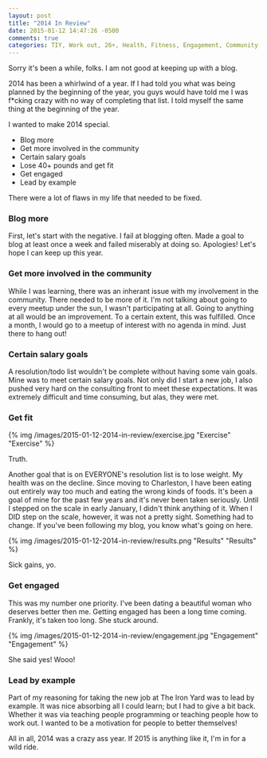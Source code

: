 ```yaml
---
layout: post
title: "2014 In Review"
date: 2015-01-12 14:47:26 -0500
comments: true
categories: TIY, Work out, 26+, Health, Fitness, Engagement, Community
---
```


Sorry it's been a while, folks. I am not good at keeping up with a blog. 

2014 has been a whirlwind of a year. If I had told you what was being planned by the beginning of the year, you guys would have told me I was f*cking crazy with no way of completing that list. I told myself the same thing at the beginning of the year.

I wanted to make 2014 special.

- Blog more
- Get more involved in the community
- Certain salary goals
- Lose 40+ pounds and get fit
- Get engaged
- Lead by example

There were a lot of flaws in my life that needed to be fixed.

### Blog more

First, let's start with the negative. I fail at blogging often. Made a goal to blog at least once a week and failed miserably at doing so. Apologies! Let's hope I can keep up this year.

### Get more involved in the community

While I was learning, there was an inherant issue with my involvement in the community. There needed to be more of it. I'm not talking about going to every meetup under the sun, I wasn't participating at all. Going to anything at all would be an improvement. To a certain extent, this was fulfilled. Once a month, I would go to a meetup of interest with no agenda in mind. Just there to hang out!

### Certain salary goals

A resolution/todo list wouldn't be complete without having some vain goals. Mine was to meet certain salary goals. Not only did I start a new job, I also pushed very hard on the consulting front to meet these expectations. It was extremely difficult and time consuming, but alas, they were met.

### Get fit

{% img /images/2015-01-12-2014-in-review/exercise.jpg "Exercise" "Exercise" %}

Truth.

Another goal that is on EVERYONE's resolution list is to lose weight. My health was on the decline. Since moving to Charleston, I have been eating out entirely way too much and eating the wrong kinds of foods. It's been a goal of mine for the past few years and it's never been taken seriously. Until I stepped on the scale in early January, I didn't think anything of it. When I DID step on the scale, however, it was not a pretty sight. Something had to change. If you've been following my blog, you know what's going on here.

{% img /images/2015-01-12-2014-in-review/results.png "Results" "Results" %}

Sick gains, yo.

### Get engaged

This was my number one priority. I've been dating a beautiful woman who deserves better then me. Getting engaged has been a long time coming. Frankly, it's taken too long. She stuck around.

{% img /images/2015-01-12-2014-in-review/engagement.jpg "Engagement" "Engagement" %}

She said yes! Wooo!

### Lead by example

Part of my reasoning for taking the new job at The Iron Yard was to lead by example. It was nice absorbing all I could learn; but I had to give a bit back. Whether it was via teaching people programming or teaching people how to work out. I wanted to be a motivation for people to better themselves!

All in all, 2014 was a crazy ass year. If 2015 is anything like it, I'm in for a wild ride.




